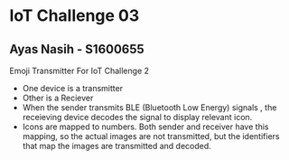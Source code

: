 # IoT Challenge 03
## Ayas Nasih - S1600655

Emoji Transmitter For IoT Challenge 2

- One device is a transmitter
- Other is a Reciever
- When the sender transmits BLE (Bluetooth Low Energy) signals , the receieving device decodes the signal to display relevant icon.
- Icons are mapped to numbers. Both sender and receiver have this mapping, so the actual images are not transmitted, but the identifiers that map the images are transmitted and decoded.